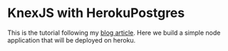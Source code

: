 # KnexJS with HerokuPostgres

This is the tutorial following my
[blog article](https://blog.justinelmore.dev/posts/knexjs-with-herokupsql). Here
we build a simple node application that will be deployed on heroku.
